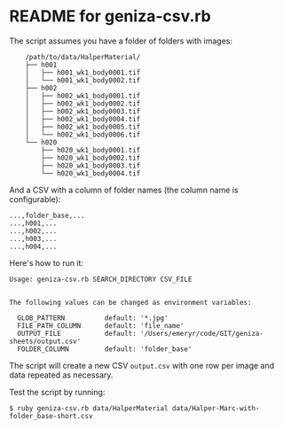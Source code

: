 # README for geniza-csv.rb

The script assumes you have a folder of folders with images:

```
    /path/to/data/HalperMaterial/
    ├── h001
    │   ├── h001_wk1_body0001.tif
    │   └── h001_wk1_body0002.tif
    ├── h002
    │   ├── h002_wk1_body0001.tif
    │   ├── h002_wk1_body0002.tif
    │   ├── h002_wk1_body0003.tif
    │   ├── h002_wk1_body0004.tif
    │   ├── h002_wk1_body0005.tif
    │   └── h002_wk1_body0006.tif
    └── h020
        ├── h020_wk1_body0001.tif
        ├── h020_wk1_body0002.tif
        ├── h020_wk1_body0003.tif
        └── h020_wk1_body0004.tif
```

 And a CSV with a column of folder names (the column name is configurable):

```csv
...,folder_base,...
...,h001,...
...,h002,...
...,h003,...
...,h004,...
```

Here's how to run it:

```shell
Usage: geniza-csv.rb SEARCH_DIRECTORY CSV_FILE


The following values can be changed as environment variables:

  GLOB_PATTERN          default: '*.jpg'
  FILE_PATH_COLUMN      default: 'file_name'
  OUTPUT_FILE           default: '/Users/emeryr/code/GIT/geniza-sheets/output.csv'
  FOLDER_COLUMN         default: 'folder_base'
```

The script will create a new CSV `output.csv` with one row per image and data
repeated as necessary.

Test the script by running:

```shell
$ ruby geniza-csv.rb data/HalperMaterial data/Halper-Marc-with-folder_base-short.csv
```
